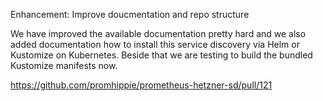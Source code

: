 Enhancement: Improve doucmentation and repo structure

We have improved the available documentation pretty hard and we also added
documentation how to install this service discovery via Helm or Kustomize on
Kubernetes. Beside that we are testing to build the bundled Kustomize manifests
now.

https://github.com/promhippie/prometheus-hetzner-sd/pull/121
